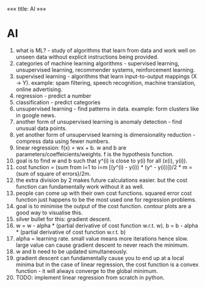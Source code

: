 «««
title: AI
»»»

# AI

1. what is ML? - study of algorithms that learn from data and work well on unseen data without explicit instructions being provided.
2. categories of machine learning algorithms - supervised learning, unsupervised learning, recommender systems, reinforcement learning.
3. supervised learning - algorithms that learn input-to-output mappings (X -> Y). example: spam filtering, speech recognition, machine translation, online advertising.
4. regression - predict a number
5. classification - predict categories
6. unsupervised learning - find patterns in data. example: form clusters like in google news.
7. another form of unsupervised learning is anomaly detection - find unusual data points.
8. yet another form of unsupervised learning is dimensionality reduction - compress data using fewer numbers.
9. linear regression: f(x) = wx + b. w and b are parameters/coeffeicients/weights. f is the hypothesis function.
10. goal is to find w and b such that y^(i) is close to y(i) for all (x(i), y(i)).
11. cost function = (sum from i=1 to i=m [(y^(i) - y(i)) * (y^ - y(i))])/2 \* m = (sum of square of errors)/2m.
12. the extra division by 2 makes future calculations easier. but the cost function can fundamentally work without it as well.
13. people can come up with their own cost functions. squared error cost function just happens to be the most used one for regression problems.
14. goal is to minimise the output of the cost function. contour plots are a good way to visualise this.
15. silver bullet for this: gradient descent.
16. w = w - alpha * (partial derivative of cost function w.r.t. w). b = b - alpha * (partial derivative of cost function w.r.t. b)
17. alpha = learning rate. small value means more iterations hence slow. large value can cause gradient descent to never reach the minimum.
18. w and b need to be updated simultaneously.
19. gradient descent can fundamentally cause you to end up at a local minima but in the case of linear regression, the cost function is a convex function - it will always converge to the global minimum.
20. TODO: implement linear regression from scratch in python.
